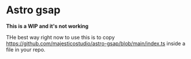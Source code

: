 # Astro gsap

**This is a WIP and it's not working** 

THe best way right now to use this is to copy https://github.com/majesticostudio/astro-gsap/blob/main/index.ts inside a file in your repo.
